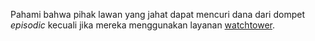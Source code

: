 Pahami bahwa pihak lawan yang jahat dapat mencuri dana dari dompet _episodic_ kecuali jika mereka menggunakan layanan [watchtower](https://docs.decred.org/lightning-network/watchtowers/).